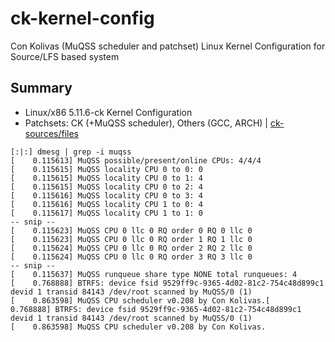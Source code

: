 # ck-kernel-config
Con Kolivas (MuQSS scheduler and patchset) Linux Kernel Configuration for Source/LFS based system

## Summary
* Linux/x86 5.11.6-ck Kernel Configuration
* Patchsets: CK (+MuQSS scheduler), Others (GCC, ARCH) | [ck-sources/files](https://github.com/Uniminin/uniminin-overlay/tree/master/sys-kernel/ck-sources/files)

```
[:|:] dmesg | grep -i muqss
[    0.115613] MuQSS possible/present/online CPUs: 4/4/4
[    0.115615] MuQSS locality CPU 0 to 0: 0
[    0.115615] MuQSS locality CPU 0 to 1: 4
[    0.115615] MuQSS locality CPU 0 to 2: 4
[    0.115616] MuQSS locality CPU 0 to 3: 4
[    0.115616] MuQSS locality CPU 1 to 0: 4
[    0.115617] MuQSS locality CPU 1 to 1: 0
-- snip --
[    0.115623] MuQSS CPU 0 llc 0 RQ order 0 RQ 0 llc 0
[    0.115623] MuQSS CPU 0 llc 0 RQ order 1 RQ 1 llc 0
[    0.115624] MuQSS CPU 0 llc 0 RQ order 2 RQ 2 llc 0
[    0.115624] MuQSS CPU 0 llc 0 RQ order 3 RQ 3 llc 0
-- snip --
[    0.115637] MuQSS runqueue share type NONE total runqueues: 4
[    0.768888] BTRFS: device fsid 9529ff9c-9365-4d02-81c2-754c48d899c1 devid 1 transid 84143 /dev/root scanned by MuQSS/0 (1)
[    0.863598] MuQSS CPU scheduler v0.208 by Con Kolivas.[    0.768888] BTRFS: device fsid 9529ff9c-9365-4d02-81c2-754c48d899c1 devid 1 transid 84143 /dev/root scanned by MuQSS/0 (1)
[    0.863598] MuQSS CPU scheduler v0.208 by Con Kolivas.
```
